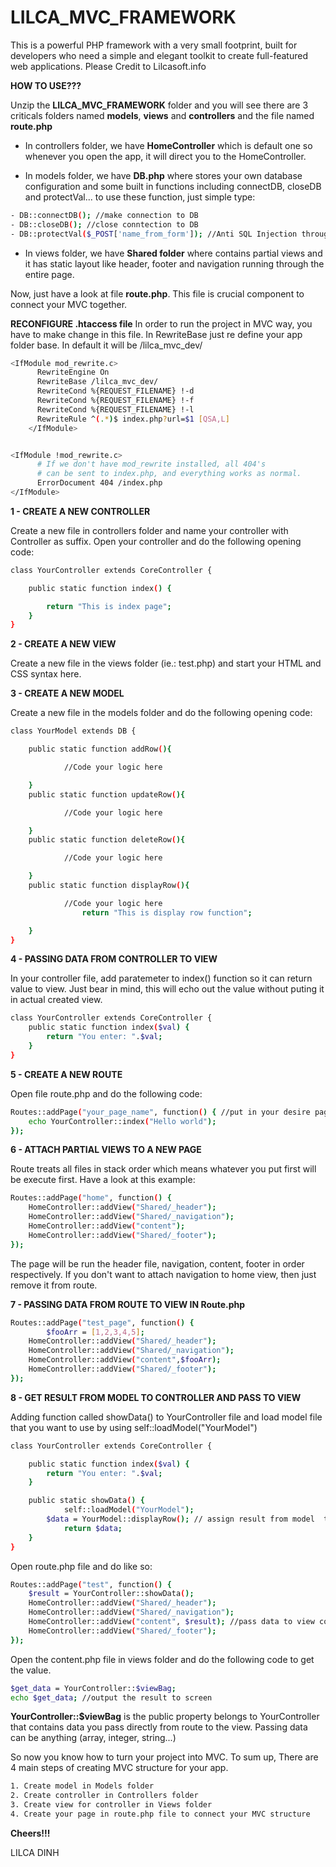 # LILCA_MVC_FRAMEWORK
This is a powerful PHP framework with a very small footprint, built for developers who need a simple and elegant toolkit to create full-featured web applications. Please Credit to Lilcasoft.info

**HOW TO USE???**

Unzip the **LILCA_MVC_FRAMEWORK** folder and you will see there are 3 criticals folders named **models**, **views** and **controllers** and the file named **route.php**

- In controllers folder, we have **HomeController** which is default one so whenever you open the app, it will direct you to the HomeController.

- In models folder, we have **DB.php** where stores your own database configuration and some built in functions including connectDB, closeDB and protectVal... to use these function, just simple type:


```sh
- DB::connectDB(); //make connection to DB
- DB::closeDB(); //close conntection to DB
- DB::protectVal($_POST['name_from_form']); //Anti SQL Injection through $_POST value to DB
```

- In views folder, we have **Shared folder** where contains partial views and it has static layout like header, footer and navigation running through the entire page.

Now, just have a look at file **route.php**. This file is crucial component to connect your MVC together.

**RECONFIGURE .htaccess file**
In order to run the project in MVC way, you have to make change in this file. In RewriteBase just re define your app folder base. In default it will be /lilca_mvc_dev/

```sh
<IfModule mod_rewrite.c>
	  RewriteEngine On
	  RewriteBase /lilca_mvc_dev/
      RewriteCond %{REQUEST_FILENAME} !-d
      RewriteCond %{REQUEST_FILENAME} !-f
      RewriteCond %{REQUEST_FILENAME} !-l
	  RewriteRule ^(.*)$ index.php?url=$1 [QSA,L]
	</IfModule>


<IfModule !mod_rewrite.c>
	  # If we don't have mod_rewrite installed, all 404's
	  # can be sent to index.php, and everything works as normal.
	  ErrorDocument 404 /index.php
</IfModule>
```

**1 - CREATE A NEW CONTROLLER**

Create a new file in controllers folder and name your controller with Controller as suffix.
Open your controller and do the following opening code:

```sh
class YourController extends CoreController {

	public static function index() {

    	return "This is index page";
    }
}
```

**2 - CREATE A NEW VIEW**

Create a new file in the views folder (ie.: test.php) and start your HTML and CSS syntax here.

**3 - CREATE A NEW MODEL**

Create a new file in the models folder and do the following opening code:

```sh
class YourModel extends DB {

	public static function addRow(){

    		//Code your logic here

    }
    public static function updateRow(){

    		//Code your logic here

    }
    public static function deleteRow(){

    		//Code your logic here

    }
    public static function displayRow(){

    		//Code your logic here
				return "This is display row function";

    }
}
```

**4 - PASSING DATA FROM CONTROLLER TO VIEW**

In your controller file, add paratemeter to index() function so it can return value to view. Just bear in mind, this will echo out the value without puting it in actual created view.

```sh
class YourController extends CoreController {
	public static function index($val) {
    	return "You enter: ".$val;
    }
}
```

**5 - CREATE A NEW ROUTE**

Open file route.php and do the following code:

```sh
Routes::addPage("your_page_name", function() { //put in your desire page name in first parameter
    echo YourController::index("Hello world");
});
```

**6 - ATTACH PARTIAL VIEWS TO A NEW PAGE**

Route treats all files in stack order which means whatever you put first will be execute first.
Have a look at this example:
```sh
Routes::addPage("home", function() {
    HomeController::addView("Shared/_header");
    HomeController::addView("Shared/_navigation");
    HomeController::addView("content");
    HomeController::addView("Shared/_footer");
});
```

The page will be run the header file, navigation, content, footer in order respectively. If you don't want to attach navigation to home view, then just remove it from route.

**7 - PASSING DATA FROM ROUTE TO VIEW IN Route.php**

```sh
Routes::addPage("test_page", function() {
		$fooArr = [1,2,3,4,5];
    HomeController::addView("Shared/_header");
    HomeController::addView("Shared/_navigation");
    HomeController::addView("content",$fooArr);
    HomeController::addView("Shared/_footer");
});
```

**8 - GET RESULT FROM MODEL TO CONTROLLER AND PASS TO VIEW**

Adding function called showData() to YourController file and load model file that you want to use by using self::loadModel("YourModel")

```sh
class YourController extends CoreController {

	public static function index($val) {
    	return "You enter: ".$val;
    }

    public static showData() {
			self::loadModel("YourModel");
    	$data = YourModel::displayRow(); // assign result from model  to variable called $data
			return $data;
    }
}
```

Open route.php file and do like so:

```sh
Routes::addPage("test", function() {
    $result = YourController::showData();
    HomeController::addView("Shared/_header");
    HomeController::addView("Shared/_navigation");
    HomeController::addView("content", $result); //pass data to view content.php
    HomeController::addView("Shared/_footer");
});
```

Open the content.php file in views folder and do the following code to get the value.

```sh
$get_data = YourController::$viewBag;
echo $get_data; //output the result to screen
```

**YourController::$viewBag** is the public property belongs to YourController that contains data you pass directly from route to the view. Passing data can be anything (array, integer, string...)



So now you know how to turn your project into MVC. To sum up, There are 4 main steps of creating MVC structure for your app.

```sh
1. Create model in Models folder
2. Create controller in Controllers folder
3. Create view for controller in Views folder
4. Create your page in route.php file to connect your MVC structure
```

**Cheers!!!**

LILCA DINH
